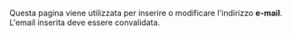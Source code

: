 Questa pagina viene utilizzata per inserire o modificare l'indirizzo **e-mail**. L'email inserita deve essere convalidata.
